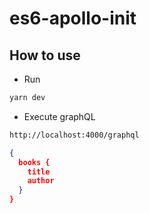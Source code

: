 # es6-apollo-init

## How to use

- Run

```bash
yarn dev
```

- Execute graphQL

```bash
http://localhost:4000/graphql
```

```json
{
  books {
    title
    author
  }
}
```
